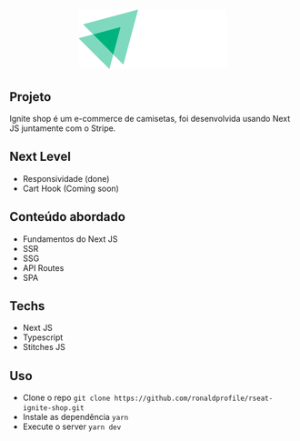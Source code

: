 <h1 align="center">
    <img src="./src/assets/logo.svg" />
</h1>

## Projeto

Ignite shop é um e-commerce de camisetas, foi desenvolvida usando Next JS juntamente com o Stripe.

## Next Level

- Responsividade (done)
- Cart Hook (Coming soon)

## Conteúdo abordado

- Fundamentos do Next JS
- SSR
- SSG
- API Routes
- SPA

## Techs

- Next JS
- Typescript
- Stitches JS

## Uso

- Clone o repo `git clone https://github.com/ronaldprofile/rseat-ignite-shop.git`
- Instale as dependência `yarn`
- Execute o server `yarn dev`
